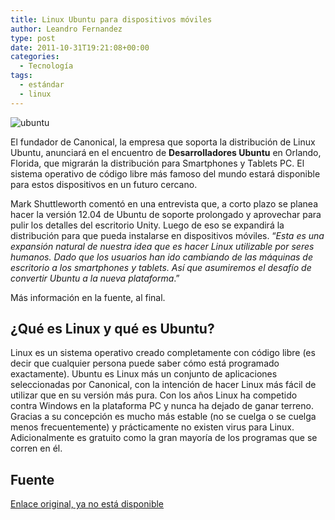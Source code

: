 ```yaml
---
title: Linux Ubuntu para dispositivos móviles
author: Leandro Fernandez
type: post
date: 2011-10-31T19:21:08+00:00
categories:
  - Tecnología
tags:
  - estándar
  - linux
---
```


![ubuntu](/2011/10/ubuntu.png)

El fundador de Canonical, la empresa que soporta la distribución de Linux Ubuntu, anunciará en el encuentro de **Desarrolladores Ubuntu** en Orlando, Florida, que migrarán la distribución para Smartphones y Tablets PC. El sistema operativo de código libre más famoso del mundo estará disponible para estos dispositivos en un futuro cercano.

Mark Shuttleworth comentó en una entrevista que, a corto plazo se planea hacer la versión 12.04 de Ubuntu de soporte prolongado y aprovechar para pulir los detalles del escritorio Unity. Luego de eso se expandirá la distribución para que pueda instalarse en dispositivos móviles. &#8220;_Esta es una expansión natural de nuestra idea que es hacer Linux utilizable por seres humanos. Dado que los usuarios han ido cambiando de las máquinas de escritorio a los smartphones y tablets. Así que asumiremos el desafío de convertir Ubuntu a la nueva plataforma_.&#8221;

Más información en la fuente, al final.

## ¿Qué es Linux y qué es Ubuntu?

Linux es un sistema operativo creado completamente con código libre (es decir que cualquier persona puede saber cómo está programado exactamente). Ubuntu es Linux más un conjunto de aplicaciones seleccionadas por Canonical, con la intención de hacer Linux más fácil de utilizar que en su versión más pura. Con los años Linux ha competido contra Windows en la plataforma PC y nunca ha dejado de ganar terreno. Gracias a su concepción es mucho más estable (no se cuelga o se cuelga menos frecuentemente) y prácticamente no existen virus para Linux. Adicionalmente es gratuito como la gran mayoría de los programas que se corren en él.

## Fuente

[Enlace original, ya no está disponible][1]

 [1]: http://m.zdnet.com/blog/open-source/ubuntu-linux-heads-to-smartphones-tablets-and-smart-tvs/9834